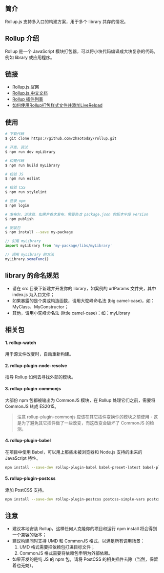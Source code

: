 ## 简介
Rollup.js 支持多入口的构建方案，用于多个 library 共存的情况。

## Rollup 介绍
Rollup 是一个 JavaScript 模块打包器，可以将小块代码编译成大块复杂的代码，例如 library 或应用程序。

## 链接
- [Rollup.js 官网](http://rollup.org/)
- [Rollup.js 中文文档](https://rollup.bootcss.com/)
- [Rollup 插件列表](https://github.com/rollup/rollup/wiki/Plugins)
- [如何使用Rollup打包样式文件并添加LiveReload](http://www.w3cplus.com/javascript/learn-rollup-css.html)

## 使用
```bash
# 下载代码
$ git clone https://github.com/zhaotoday/rollup.git

# 开发、调试
$ npm run dev myLibrary

# 构建代码
$ npm run build myLibrary

# 校验 JS
$ npm run eslint

# 校验 CSS
$ npm run stylelint

# 登录 npm
$ npm login

# 发布包，请注意，如果非首次发布，需要修改 package.json 的版本字段 version
$ npm publish

# 安装包
$ npm install --save my-package
```

```js
// 引用 myLibrary
import myLibrary from 'my-package/libs/myLibrary'

// 调用 myLibrary 的方法
myLibrary.someFunc()
```

## library 的命名规范
- 请在 src 目录下新建并开发你的 library，如案例的 urlParams 文件夹，其中 index.js 为入口文件；
- 如果暴露的是个类或构造函数，请用大驼峰命名法 (big camel-case)，如：MyClass、MyConstructor；
- 其他，请用小驼峰命名法 (little camel-case)：如：myLibrary

## 相关包
#### 1. rollup-watch
用于源文件改变时，自动重新构建。

#### 2. rollup-plugin-node-resolve
指导 Rollup 如何去寻找外部的模块。

#### 3. rollup-plugin-commonjs
大部份 npm 包都被输出为 CommonJS 模块，在 Rollup 处理它们之前，需要将 CommonJS 转成 ES2015。
> 注意 rollup-plugin-commonjs 应该在其它插件变换你的模块之前使用 - 这是为了避免其它插件做了一些改变，而这改变会破坏了 CommonJS 的检测。

#### 4. rollup-plugin-babel
在项目中使用 Babel，可以用上那些未被浏览器和 Node.js 支持的未来的 JavaScript 特性。
```bash
npm install --save-dev rollup-plugin-babel babel-preset-latest babel-plugin-external-helpers
```

#### 5. rollup-plugin-postcss
添加 PostCSS 支持。
```bash
npm install --save-dev rollup-plugin-postcss postcss-simple-vars postcss-nested postcss-cssnext cssnano
```

## 注意
- 建议本地安装 Rollup，这样任何人克隆你的项目和运行 npm install 将会得到一个兼容的版本；
- 建议构建同时支持 UMD 和 CommonJS 格式，以满足所有调用场景：
  1. UMD 格式需要把依赖包打进目标文件；
  2. CommonJS 格式需要将依赖包申明为外部依赖。
- 如果开发的是纯 JS 的 npm 包，请将 PostCSS 的相关插件去除（当然，保留着也无妨）。